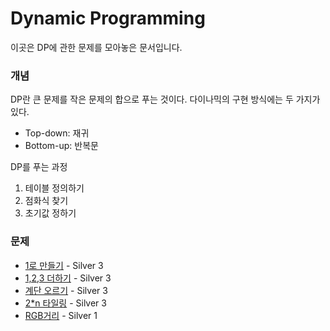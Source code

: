 # Dynamic Programming

이곳은 DP에 관한 문제를 모아놓은 문서입니다.

### 개념

DP란 큰 문제를 작은 문제의 합으로 푸는 것이다. 다이나믹의 구현 방식에는 두 가지가 있다.

- Top-down: 재귀
- Bottom-up: 반복문

DP를 푸는 과정

1. 테이블 정의하기
2. 점화식 찾기
3. 초기값 정하기

### 문제

- [1로 만들기](./make1) - Silver 3
- [1,2,3 더하기](./plus123) - Silver 3
- [계단 오르기](./stairs) - Silver 3
- [2*n 타일링](./tiling) - Silver 3
- [RGB거리](./rgbstreet) - Silver 1